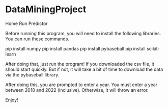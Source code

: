# DataMiningProject
Home Run Predictor


Before running this program, you will need to install the following libraries.
You can run these commands.

pip install numpy
pip install pandas
pip install pybaseball
pip install scikit-learn

After doing that, just run the program!
If you downloaded the csv file, it should start quickly. But if not, it will take a bit of time to download the data via the pybaseball library.

After doing this, you are prompted to enter a year. You must enter a year between 2018 and 2022 (inclusive). Otherwise, it will throw an error.

Enjoy!
